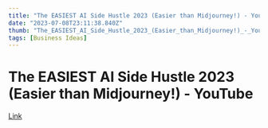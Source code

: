```yaml
---
title: "The EASIEST AI Side Hustle 2023 (Easier than Midjourney!) - YouTube"
date: "2023-07-08T23:11:38.840Z"
thumb: "The_EASIEST_AI_Side_Hustle_2023_(Easier_than_Midjourney!)_-_YouTube.png"
tags: [Business Ideas]
---
```


# The EASIEST AI Side Hustle 2023 (Easier than Midjourney!) - YouTube

[Link](https://www.youtube.com/watch?v=fo3JZmRtavc)

